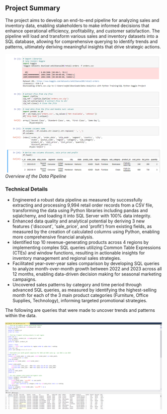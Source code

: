 ## Project Summary
The project aims to develop an end-to-end pipeline for analyzing sales and inventory data, enabling stakeholders to make informed decisions that enhance operational efficiency, profitability, and customer satisfaction. The pipeline will load and transform various sales and inventory datasets into a SQL database, allowing for comprehensive querying to identify trends and patterns, ultimately deriving meaningful insights that drive strategic actions.

![Pipeline Overview](https://github.com/najmisyazani/Sales-and-Inventory-Management-Analysis/blob/main/Overview%20of%20Data%20Pipeline.png)
_Overview of the Data Pipeline_

### Technical Details
- Engineered a robust data pipeline as measured by successfully extracting and processing 9,994 retail order records from a CSV file, transforming the data using Python libraries including pandas and sqlalchemy, and loading it into SQL Server with 100% data integrity.
- Enhanced data quality and analytical potential by deriving 3 new features ('discount', 'sale_price', and 'profit') from existing fields, as measured by the creation of calculated columns using Python, enabling more comprehensive financial analysis.
- Identified top 10 revenue-generating products across 4 regions by implementing complex SQL queries utilizing Common Table Expressions (CTEs) and window functions, resulting in actionable insights for inventory management and regional sales strategies.
- Facilitated year-over-year sales comparison by developing SQL queries to analyze month-over-month growth between 2022 and 2023 across all 12 months, enabling data-driven decision making for seasonal marketing campaigns.
- Uncovered sales patterns by category and time period through advanced SQL queries, as measured by identifying the highest-selling month for each of the 3 main product categories (Furniture, Office Supplies, Technology), informing targeted promotional strategies.

The following are queries that were made to uncover trends and patterns within the data.

![SQL queries](https://github.com/najmisyazani/Sales-and-Inventory-Management-Analysis/blob/main/Snippet%20from%20SQL%20sales%20data.png)


